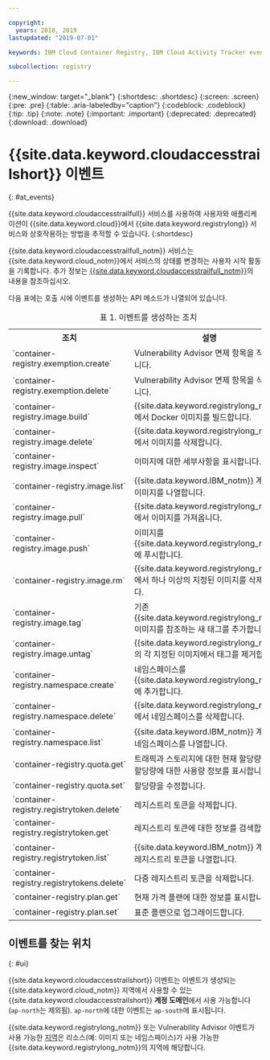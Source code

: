 ```yaml
---

copyright:
  years: 2018, 2019
lastupdated: "2019-07-01"

keywords: IBM Cloud Container Registry, IBM Cloud Activity Tracker events, Activity Tracker events, events, track,

subcollection: registry

---
```


{:new_window: target="_blank"}
{:shortdesc: .shortdesc}
{:screen: .screen}
{:pre: .pre}
{:table: .aria-labeledby="caption"}
{:codeblock: .codeblock}
{:tip: .tip}
{:note: .note}
{:important: .important}
{:deprecated: .deprecated}
{:download: .download}

# {{site.data.keyword.cloudaccesstrailshort}} 이벤트
{: #at_events}

{{site.data.keyword.cloudaccesstrailfull}} 서비스를 사용하여 사용자와 애플리케이션이 {{site.data.keyword.cloud}}에서 {{site.data.keyword.registrylong}} 서비스와 상호작용하는 방법을 추적할 수 있습니다.
{:shortdesc}

{{site.data.keyword.cloudaccesstrailfull_notm}} 서비스는 {{site.data.keyword.cloud_notm}}에서 서비스의 상태를 변경하는 사용자 시작 활동을 기록합니다.
추가 정보는 [{{site.data.keyword.cloudaccesstrailfull_notm}}](/docs/services/cloud-activity-tracker?topic=cloud-activity-tracker-getting-started#getting-started)의 내용을 참조하십시오.

다음 표에는 호출 시에 이벤트를 생성하는 API 메소드가 나열되어 있습니다.

<table>
  <caption>표 1. 이벤트를 생성하는 조치</caption>
  <tr>
    <th>조치</th>
	  <th>설명</th>
  </tr>
  <tr>
    <td>`container-registry.exemption.create`</td>
	  <td>Vulnerability Advisor 면제 항목을 작성합니다.</td>
  </tr>
  <tr>
    <td>`container-registry.exemption.delete`</td>
	  <td>Vulnerability Advisor 면제 항목을 삭제합니다.</td>
  </tr>
  <tr>
    <td>`container-registry.image.build`</td>
	  <td>{{site.data.keyword.registrylong_notm}}에서 Docker 이미지를 빌드합니다.</td>
  </tr>
  <tr>
    <td>`container-registry.image.delete`</td>
	  <td>{{site.data.keyword.registrylong_notm}}에서 이미지를 삭제합니다.</td>
  </tr>
  <tr>
    <td>`container-registry.image.inspect`</td>
	  <td>이미지에 대한 세부사항을 표시합니다.</td>
  </tr>
  <tr>
    <td>`container-registry.image.list`</td>
	  <td>{{site.data.keyword.IBM_notm}} 계정의 이미지를 나열합니다.</td>
  </tr>
  <tr>
    <td>`container-registry.image.pull`</td>
	  <td>{{site.data.keyword.registrylong_notm}}에서 이미지를 가져옵니다.</td>
  </tr>
  <tr>
    <td>`container-registry.image.push`</td>
	  <td>이미지를 {{site.data.keyword.registrylong_notm}}에 푸시합니다.</td>
  </tr>
    <td>`container-registry.image.rm`</td>
	  <td>{{site.data.keyword.registrylong_notm}}에서 하나 이상의 지정된 이미지를 삭제합니다.</td>
  </tr>
  <tr>
    <td>`container-registry.image.tag`</td>
	  <td>기존 {{site.data.keyword.registrylong_notm}} 이미지를 참조하는 새 태그를 추가합니다.</td>
  </tr>
   <tr>
    <td>`container-registry.image.untag`</td>
	  <td>{{site.data.keyword.registrylong_notm}}의 각 지정된 이미지에서 태그를 제거합니다.</td>
  </tr>
  <tr>
    <td>`container-registry.namespace.create`</td>
	  <td>네임스페이스를 {{site.data.keyword.registrylong_notm}}에 추가합니다.</td>
  </tr>
  <tr>
    <td>`container-registry.namespace.delete`</td>
	  <td>{{site.data.keyword.registrylong_notm}}에서 네임스페이스를 삭제합니다.</td>
  </tr>
  <tr>
    <td>`container-registry.namespace.list`</td>
	  <td>{{site.data.keyword.IBM_notm}} 계정의 네임스페이스를 나열합니다.</td>
  </tr>
  <tr>
    <td>`container-registry.quota.get`</td>
	  <td>트래픽과 스토리지에 대한 현재 할당량 및 이 할당량에 대한 사용량 정보를 표시합니다.</td>
  </tr>
  <tr>
    <td>`container-registry.quota.set`</td>
	  <td>할당량을 수정합니다.</td>
  </tr>
  <tr>
    <td>`container-registry.registrytoken.delete`</td>
	  <td>레지스트리 토큰을 삭제합니다.</td>
  </tr>
  <tr>
    <td>`container-registry.registrytoken.get`</td>
	  <td>레지스트리 토큰에 대한 정보를 검색합니다.</td>
  </tr>
  <tr>
    <td>`container-registry.registrytoken.list`</td>
	  <td>{{site.data.keyword.IBM_notm}} 계정의 레지스트리 토큰을 나열합니다.</td>
  </tr>
  <tr>
    <td>`container-registry.registrytokens.delete`</td>
	  <td>다중 레지스트리 토큰을 삭제합니다.</td>
  </tr>
  <tr>
    <td>`container-registry.plan.get`</td>
	  <td>현재 가격 플랜에 대한 정보를 표시합니다.</td>
  </tr>
  <tr>
    <td>`container-registry.plan.set`</td>
	  <td>표준 플랜으로 업그레이드합니다.</td>
  </tr>
 </table>

## 이벤트를 찾는 위치
{: #ui}

{{site.data.keyword.cloudaccesstrailshort}} 이벤트는 이벤트가 생성되는 {{site.data.keyword.cloud_notm}} 지역에서 사용할 수 있는 {{site.data.keyword.cloudaccesstrailshort}} **계정 도메인**에서 사용 가능합니다(`ap-north`는 제외됨). `ap-north`에 대한 이벤트는 `ap-south`에 표시됩니다.

{{site.data.keyword.registrylong_notm}} 또는 Vulnerability Advisor 이벤트가 사용 가능한 [지역](/docs/services/Registry?topic=registry-registry_overview#registry_regions)은 리소스(예: 이미지 또는 네임스페이스)가 사용 가능한 {{site.data.keyword.registrylong_notm}}의 지역에 해당합니다.
